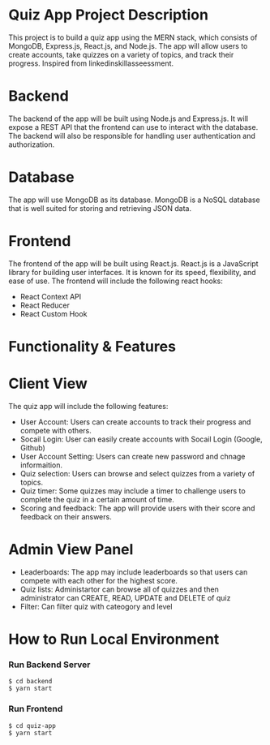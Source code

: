 # Quiz App Project Description

This project is to build a quiz app using the MERN stack, which consists of MongoDB, Express.js, React.js, and Node.js. The app will allow users to create accounts, take quizzes on a variety of topics, and track their progress. Inspired from linkedinskillasseessment.

# Backend

The backend of the app will be built using Node.js and Express.js. It will expose a REST API that the frontend can use to interact with the database. The backend will also be responsible for handling user authentication and authorization.

# Database

The app will use MongoDB as its database. MongoDB is a NoSQL database that is well suited for storing and retrieving JSON data.

# Frontend

The frontend of the app will be built using React.js. React.js is a JavaScript library for building user interfaces. It is known for its speed, flexibility, and ease of use.
The frontend will include the following react hooks:

- React Context API
- React Reducer
- React Custom Hook

# Functionality & Features

# Client View

The quiz app will include the following features:

- User Account: Users can create accounts to track their progress and compete with others.
- Socail Login: User can easily create accounts with Socail Login (Google, Github)
- User Account Setting: Users can create new password and chnage informaition.
- Quiz selection: Users can browse and select quizzes from a variety of topics.
- Quiz timer: Some quizzes may include a timer to challenge users to complete the quiz in a certain amount of time.
- Scoring and feedback: The app will provide users with their score and feedback on their answers.

# Admin View Panel

- Leaderboards: The app may include leaderboards so that users can compete with each other for the highest score.
- Quiz lists: Administartor can browse all of quizzes and then administrator can CREATE, READ, UPDATE and DELETE of quiz
- Filter: Can filter quiz with cateogory and level

# How to Run Local Environment

### Run Backend Server

```
$ cd backend
$ yarn start
```

### Run Frontend

```
$ cd quiz-app
$ yarn start
```
